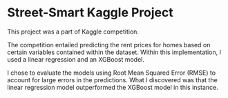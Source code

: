 # Street-Smart Kaggle Project

This project was a part of Kaggle competition.

The competition entailed predicting the rent prices for homes based on certain variables contained within the dataset. Within this implementation, I used a linear regression and an XGBoost model.

I chose to evaluate the models using Root Mean Squared Error (RMSE) to account for large errors in the predictions. What I discovered was that the linear regression model outperformed the XGBoost model in this instance.
